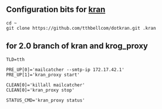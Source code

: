 ## Configuration bits for [kran](https://github.com/tthbellcom/kran)

```
cd ~
git clone https://github.com/tthbellcom/dotkran.git .kran
```

## for 2.0 branch of kran and krog_proxy
```
TLD=tth

PRE_UP[0]='mailcatcher --smtp-ip 172.17.42.1'
PRE_UP[1]='kran_proxy start'

CLEAN[0]='killall mailcatcher'
CLEAN[0]='kran_proxy stop'

STATUS_CMD='kran_proxy status'
```
